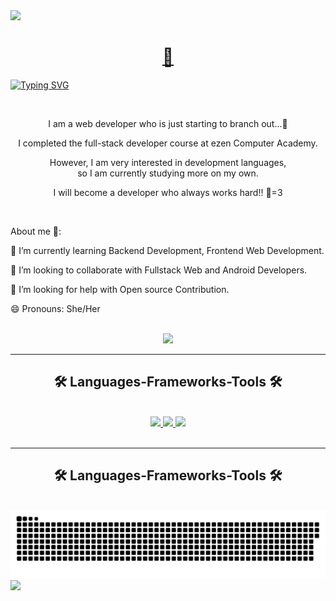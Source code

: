 <img src="https://capsule-render.vercel.app/api?type=waving&color=ffa500&height=150&section=header" />

<h1 align="center">
  <a href="포트폴리오 사이트">
    🐥
  </a>
</h1>


[![Typing SVG](https://readme-typing-svg.demolab.com?font=Seymour+One&size=23&pause=1000&color=F7933F&center=true&vCenter=true&random=false&width=850&lines=A+passionate+Web+Developer+from+South+Korea)](https://git.io/typing-svg)


<br/>

<div align="center">
  <p>I am a web developer who is just starting to branch out...🐣</p>
  <p>I completed the full-stack developer course at ezen Computer Academy.</p>
  <p>However, I am very interested in development languages,<br/>
    so I am currently studying more on my own.</p>
  <p>I will become a developer who always works hard!! 🐤=3</p>
</div>

<br/>

<div>
  <p>About me 🐥:</p>
  <p>🌱 I’m currently learning Backend Development, Frontend Web Development.</p>
  <p>👯 I’m looking to collaborate with Fullstack Web and Android Developers.</p>
  <p>🤔 I’m looking for help with Open source Contribution.</p>
  <p>😄 Pronouns: She/Her</p>
</div>

<br/>

<div align="center">
  <a href="mailto:pg.ush9211@gmail.com">
    <img src="https://skillicons.dev/icons?i=gmail">
  </a>
</div>

<hr/>

<h2 align="center">🛠 Languages-Frameworks-Tools 🛠</h2>

<br/>

<div align="center">
  <a href="https://skillicons.dev">
    <img src="https://skillicons.dev/icons?i=java,javascript,jquery,html,css,vscode,git,github,figma,aws">
    <img src="https://skillicons.dev/icons?i=react,nodejs,bootstrap,mysql,vscode,spring,eclipse,firebase,linux,postman">
    <img src="https://skillicons.dev/icons?i=materialui,maven,docker,gradle,linux,npm,ps,powershell,windows,yarn">
  </a>
</div>
<br/>
<hr/>

<h2 align="center">🛠 Languages-Frameworks-Tools 🛠</h2>

<br/>

<img src="https://github.com/ush9211/ush9211/blob/output/github-contribution-grid-snake.svg"/>

<br/>


<img src="https://capsule-render.vercel.app/api?type=waving&color=ffa500&height=150&section=footer" />
